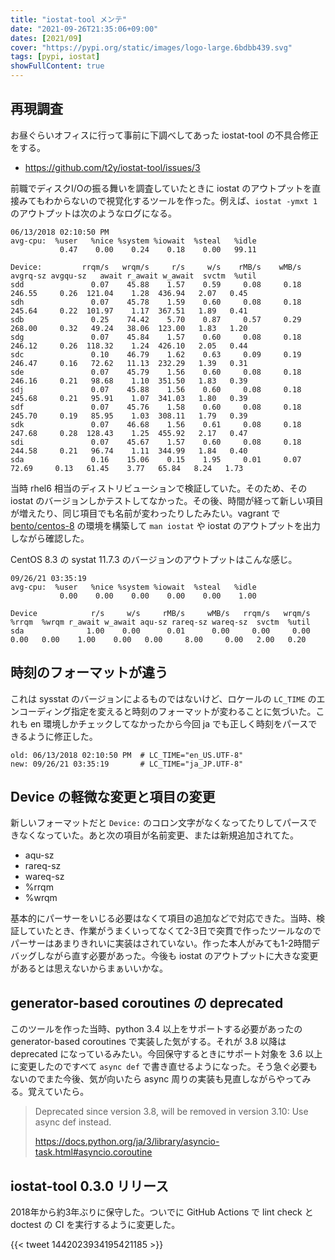 ```yaml
---
title: "iostat-tool メンテ"
date: "2021-09-26T21:35:06+09:00"
dates: [2021/09]
cover: "https://pypi.org/static/images/logo-large.6bdbb439.svg"
tags: [pypi, iostat]
showFullContent: true
---
```


## 再現調査

お昼ぐらいオフィスに行って事前に下調べしてあった iostat-tool の不具合修正をする。

* https://github.com/t2y/iostat-tool/issues/3

前職でディスクI/Oの振る舞いを調査していたときに iostat のアウトプットを直接みてもわからないので視覚化するツールを作った。例えば、`iostat -ymxt 1` のアウトプットは次のようなログになる。

```
06/13/2018 02:10:50 PM
avg-cpu:  %user   %nice %system %iowait  %steal   %idle
           0.47    0.00    0.24    0.18    0.00   99.11

Device:         rrqm/s   wrqm/s     r/s     w/s    rMB/s    wMB/s avgrq-sz avgqu-sz   await r_await w_await  svctm  %util
sdd               0.07    45.88    1.57    0.59     0.08     0.18   246.55     0.26  121.04    1.28  436.94   2.07   0.45
sdh               0.07    45.78    1.59    0.60     0.08     0.18   245.64     0.22  101.97    1.17  367.51   1.89   0.41
sdb               0.25    74.42    5.70    0.87     0.57     0.29   268.00     0.32   49.24   38.06  123.00   1.83   1.20
sdg               0.07    45.84    1.57    0.60     0.08     0.18   246.12     0.26  118.32    1.24  426.10   2.05   0.44
sdc               0.10    46.79    1.62    0.63     0.09     0.19   246.47     0.16   72.62   11.13  232.29   1.39   0.31
sde               0.07    45.79    1.56    0.60     0.08     0.18   246.16     0.21   98.68    1.10  351.50   1.83   0.39
sdj               0.07    45.88    1.56    0.60     0.08     0.18   245.68     0.21   95.91    1.07  341.03   1.80   0.39
sdf               0.07    45.76    1.58    0.60     0.08     0.18   245.70     0.19   85.95    1.03  308.11   1.79   0.39
sdk               0.07    46.68    1.56    0.61     0.08     0.18   247.68     0.28  128.43    1.25  455.92   2.17   0.47
sdi               0.07    45.67    1.57    0.60     0.08     0.18   244.58     0.21   96.74    1.11  344.99   1.84   0.40
sda               0.16    15.06    0.15    1.95     0.01     0.07    72.69     0.13   61.45    3.77   65.84   8.24   1.73
```

当時 rhel6 相当のディストリビューションで検証していた。そのため、その iostat のバージョンしかテストしてなかった。その後、時間が経って新しい項目が増えたり、同じ項目でも名前が変わったりしたみたい。vagrant で [bento/centos-8](https://app.vagrantup.com/bento/boxes/centos-8) の環境を構築して ```man iostat``` や iostat のアウトプットを出力しながら確認した。

CentOS 8.3 の systat 11.7.3 のバージョンのアウトプットはこんな感じ。

```
09/26/21 03:35:19
avg-cpu:  %user   %nice %system %iowait  %steal   %idle
           0.00    0.00    0.00    0.00    0.00    1.00

Device            r/s     w/s     rMB/s     wMB/s   rrqm/s   wrqm/s  %rrqm  %wrqm r_await w_await aqu-sz rareq-sz wareq-sz  svctm  %util
sda              1.00    0.00      0.01      0.00     0.00     0.00   0.00   0.00    1.00    0.00   0.00     8.00     0.00   2.00   0.20
```

## 時刻のフォーマットが違う

これは sysstat のバージョンによるものではないけど、ロケールの `LC_TIME` のエンコーディング指定を変えると時刻のフォーマットが変わることに気づいた。これも en 環境しかチェックしてなかったから今回 ja でも正しく時刻をパースできるように修正した。

```
old: 06/13/2018 02:10:50 PM  # LC_TIME="en_US.UTF-8"
new: 09/26/21 03:35:19       # LC_TIME="ja_JP.UTF-8"
```

## Device の軽微な変更と項目の変更

新しいフォーマットだと `Device:` のコロン文字がなくなってたりしてパースできなくなっていた。あと次の項目が名前変更、または新規追加されてた。

* aqu-sz
* rareq-sz
* wareq-sz
* %rrqm
* %wrqm

基本的にパーサーをいじる必要はなくて項目の追加などで対応できた。当時、検証していたとき、作業がうまくいってなくて2-3日で突貫で作ったツールなのでパーサーはあまりきれいに実装はされていない。作った本人がみても1-2時間デバッグしながら直す必要があった。今後も iostat のアウトプットに大きな変更があるとは思えないからまぁいいかな。

## generator-based coroutines の deprecated

このツールを作った当時、python 3.4 以上をサポートする必要があったの generator-based coroutines で実装した気がする。それが 3.8 以降は deprecated になっているみたい。今回保守するときにサポート対象を 3.6 以上に変更したのですべて `async def` で書き直せるようになった。そう急ぐ必要もないのでまた今後、気が向いたら async 周りの実装も見直しながらやってみる。覚えていたら。

> Deprecated since version 3.8, will be removed in version 3.10: Use async def instead.
> 
> https://docs.python.org/ja/3/library/asyncio-task.html#asyncio.coroutine

## iostat-tool 0.3.0 リリース

2018年から約3年ぶりに保守した。ついでに GitHub Actions で lint check と doctest の CI を実行するように変更した。

{{< tweet 1442023934195421185 >}}
